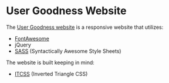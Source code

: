 # User Goodness Website

The [User Goodness website](http://www.usergoodness.org) is a responsive website that utilizes:

* [FontAwesome](http://fontawesome.io/)
* jQuery
* [SASS](http://sass-lang.com/) (Syntactically Awesome Style Sheets)

The website is built keeping in mind:

* [ITCSS](https://www.xfive.co/blog/itcss-scalable-maintainable-css-architecture/) (Inverted Triangle CSS)
